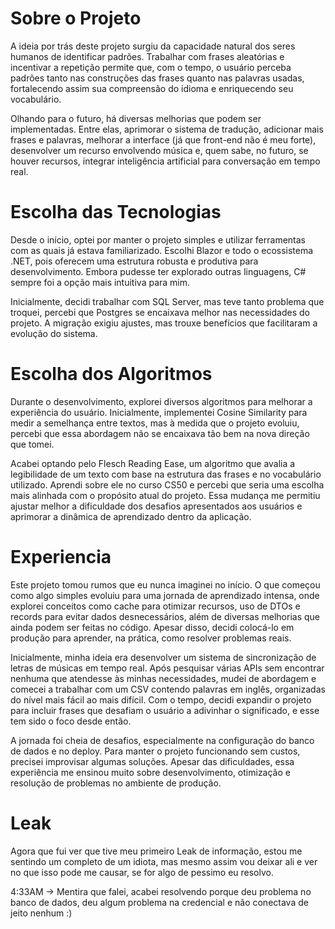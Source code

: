 
# Sobre o Projeto
A ideia por trás deste projeto surgiu da capacidade natural dos seres humanos de identificar padrões. Trabalhar com frases aleatórias e incentivar a repetição permite que, com o tempo, o usuário perceba padrões tanto nas construções das frases quanto nas palavras usadas, fortalecendo assim sua compreensão do idioma e enriquecendo seu vocabulário.

Olhando para o futuro, há diversas melhorias que podem ser implementadas. Entre elas, aprimorar o sistema de tradução, adicionar mais frases e palavras, melhorar a interface (já que front-end não é meu forte), desenvolver um recurso envolvendo música e, quem sabe, no futuro, se houver recursos, integrar inteligência artificial para conversação em tempo real.

# Escolha das Tecnologias

Desde o início, optei por manter o projeto simples e utilizar ferramentas com as quais já estava familiarizado. Escolhi Blazor e todo o ecossistema .NET, pois oferecem uma estrutura robusta e produtiva para desenvolvimento. Embora pudesse ter explorado outras linguagens, C# sempre foi a opção mais intuitiva para mim.

Inicialmente, decidi trabalhar com SQL Server, mas teve tanto problema que troquei, percebi que Postgres se encaixava melhor nas necessidades do projeto. A migração exigiu ajustes, mas trouxe benefícios que facilitaram a evolução do sistema. 

# Escolha dos Algoritmos

Durante o desenvolvimento, explorei diversos algoritmos para melhorar a experiência do usuário. Inicialmente, implementei Cosine Similarity para medir a semelhança entre textos, mas à medida que o projeto evoluiu, percebi que essa abordagem não se encaixava tão bem na nova direção que tomei.

Acabei optando pelo Flesch Reading Ease, um algoritmo que avalia a legibilidade de um texto com base na estrutura das frases e no vocabulário utilizado. Aprendi sobre ele no curso CS50 e percebi que seria uma escolha mais alinhada com o propósito atual do projeto. Essa mudança me permitiu ajustar melhor a dificuldade dos desafios apresentados aos usuários e aprimorar a dinâmica de aprendizado dentro da aplicação.

# Experiencia

Este projeto tomou rumos que eu nunca imaginei no início. O que começou como algo simples evoluiu para uma jornada de aprendizado intensa, onde explorei conceitos como cache para otimizar recursos, uso de DTOs e records para evitar dados desnecessários, além de diversas melhorias que ainda podem ser feitas no código. Apesar disso, decidi colocá-lo em produção para aprender, na prática, como resolver problemas reais.

Inicialmente, minha ideia era desenvolver um sistema de sincronização de letras de músicas em tempo real. Após pesquisar várias APIs sem encontrar nenhuma que atendesse às minhas necessidades, mudei de abordagem e comecei a trabalhar com um CSV contendo palavras em inglês, organizadas do nível mais fácil ao mais difícil. Com o tempo, decidi expandir o projeto para incluir frases que desafiam o usuário a adivinhar o significado, e esse tem sido o foco desde então.

A jornada foi cheia de desafios, especialmente na configuração do banco de dados e no deploy. Para manter o projeto funcionando sem custos, precisei improvisar algumas soluções. Apesar das dificuldades, essa experiência me ensinou muito sobre desenvolvimento, otimização e resolução de problemas no ambiente de produção.

# Leak

Agora que fui ver que tive meu primeiro Leak de informação, estou me sentindo um completo de um idiota, mas mesmo assim vou deixar ali e ver no que isso pode me causar, se for algo de pessimo eu resolvo.

4:33AM -> Mentira que falei, acabei resolvendo porque deu problema no banco de dados, deu algum problema na credencial e não conectava de jeito nenhum :)
